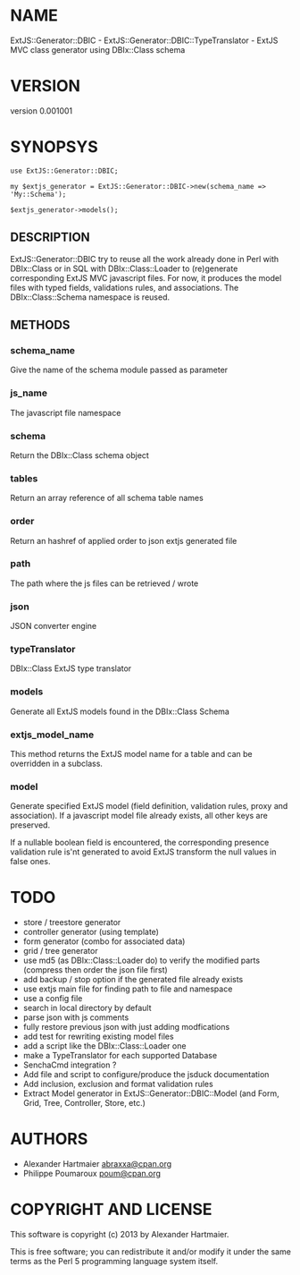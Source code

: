 # NAME

ExtJS::Generator::DBIC - ExtJS::Generator::DBIC::TypeTranslator - ExtJS MVC class generator using DBIx::Class schema

# VERSION

version 0.001001

# SYNOPSYS

    use ExtJS::Generator::DBIC;

    my $extjs_generator = ExtJS::Generator::DBIC->new(schema_name => 'My::Schema');

    $extjs_generator->models();

## DESCRIPTION

ExtJS::Generator::DBIC try to reuse all the work already done in Perl with DBIx::Class or in SQL with DBIx::Class::Loader 
to (re)generate corresponding ExtJS MVC javascript files. For now, it produces the model files with typed fields, validations rules,
and associations. The DBIx::Class::Schema namespace is reused.

## METHODS

### schema\_name

Give the name of the schema module passed as parameter

### js\_name

The javascript file namespace

### schema

Return the DBIx::Class schema object

### tables

Return an array reference of all schema table names

### order

Return an hashref of applied order to json extjs generated file

### path

The path where the js files can be retrieved / wrote

### json

JSON converter engine

### typeTranslator

DBIx::Class ExtJS type translator

### models

Generate all ExtJS models found in the DBIx::Class Schema

### extjs\_model\_name

This method returns the ExtJS model name for a table and can be overridden
in a subclass.

### model

Generate specified ExtJS model (field definition, validation rules, proxy and association). 
If a javascript model file already exists, all other keys are preserved.

If a nullable boolean field is encountered, the corresponding presence validation rule is'nt
generated to avoid ExtJS transform the null values in false ones.

# TODO

- store / treestore generator
- controller generator (using template)
- form generator (combo for associated data)
- grid / tree generator
- use md5 (as DBIx::Class::Loader do) to verify the modified parts (compress then order the json file first)
- add backup / stop option if the generated file already exists
- use extjs main file for finding path to file and namespace
- use a config file
- search in local directory by default
- parse json with js comments
- fully restore previous json with just adding modfications
- add test for rewriting existing model files 
- add a script like the DBIx::Class::Loader one
- make a TypeTranslator for each supported Database
- SenchaCmd integration ?
- Add file and script to configure/produce the jsduck documentation
- Add inclusion, exclusion and format validation rules
- Extract Model generator in ExtJS::Generator::DBIC::Model (and Form, Grid, Tree, Controller, Store, etc.)

# AUTHORS

- Alexander Hartmaier <abraxxa@cpan.org>
- Philippe Poumaroux  <poum@cpan.org>

# COPYRIGHT AND LICENSE

This software is copyright (c) 2013 by Alexander Hartmaier.

This is free software; you can redistribute it and/or modify it under
the same terms as the Perl 5 programming language system itself.
